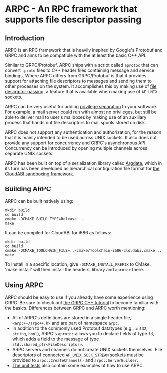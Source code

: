 ARPC - An RPC framework that supports file descriptor passing
=============================================================

## Introduction

ARPC is an RPC framework that is heavily inspired by Google's Protobuf
and GRPC and aims to be compatible with the at least the basic C++ API.

Similar to GRPC/Protobuf, ARPC ships with a script called `aprotoc` that
can convert `.proto` files to C++ header files containing message and
service bindings. Where ARPC differs from GRPC/Protobuf is that it
provides support for attaching file descriptors to messages and sending
them to other processes on the system. It accomplishes this by making
use of [file descriptor passing](https://keithp.com/blogs/fd-passing/),
a feature that is available when making use of `AF_UNIX` sockets.

ARPC can be very useful for adding [privilege separation](https://en.wikipedia.org/wiki/Privilege_separation)
to your software. For example, a mail server could run with almost no
privileges, but still be able to deliver mail to user's mailboxes by
making use of an auxiliary process that hands out file descriptors to
mail spools stored on disk.

ARPC does not support any authentication and authorization, for the
reason that it is mainly intended to be used across UNIX sockets. It
also does not provide any support for concurrency and GRPC's
asynchronous API. Concurrency can be introduced by opening multiple
channels across separate UNIX sockets.

ARPC has been built on top of a serialization library called
[Argdata](https://github.com/NuxiNL/argdata), which in its turn has been
developed as hierarchical configuration file format for
[the CloudABI sandboxing framework](https://nuxi.nl/cloudabi/).

## Building ARPC

ARPC can be built natively using:

    mkdir build
    cd build
    cmake -DCMAKE_BUILD_TYPE=Release ..
    make

It can be compiled for CloudABI for i686 as follows:

    mkdir build
    cd build
    cmake -DCMAKE_TOOLCHAIN_FILE=../cmake/Toolchain-i686-cloudabi.cmake ..
    make

To install in a specific location, give `-DCMAKE_INSTALL_PREFIX` to CMake.
'make install' will then install the headers, library and `aprotoc` there.

## Using ARPC

ARPC should be easy to use if you already have some experience using
GRPC. Be sure to check out
[the GRPC C++ tutorial](http://www.grpc.io/docs/tutorials/basic/c.html)
to become familiar with the basics. Differences between GRPC and ARPC
worth mentioning:

- All of ARPC's definitions are stored in a single header file,
  `<arpc++/arpc++.h>` and are part of namespace `arpc`.
- In addition to the commonly used Protobuf datatypes (e.g., `int32`,
  `string`, `bool`), ARPC's `aprotoc` allows you to declare fields of
  type `fd`, which adds a field to the message of type
  `std::shared_ptr<FileDescriptor>`.
- ARPC servers and channels do not create UNIX sockets themselves. File
  descriptors of connected `AF_UNIX`, `SOCK_STREAM` sockets must be
  provided to `arpc::CreateChannel()` and `arpc::ServerBuilder`.
- [The unit tests](src/server_test.cc) also contain some examples of how
  to use ARPC.
